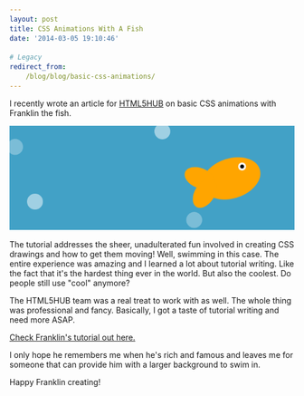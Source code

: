 ```yaml
---
layout: post
title: CSS Animations With A Fish
date: '2014-03-05 19:10:46'

# Legacy
redirect_from:
    /blog/blog/basic-css-animations/
---
```

I recently wrote an article for [HTML5HUB](http://html5hub.com/) on basic CSS animations with Franklin the fish.

![alt](/content/2014/Mar/J_Trythall_s_Franklin_.png)

The tutorial addresses the sheer, unadulterated fun involved in creating CSS drawings and how to get them moving! Well, swimming in this case. The entire experience was amazing and I learned a lot about tutorial writing. Like the fact that it's the hardest thing ever in the world. But also the coolest. Do people still use "cool" anymore?

The HTML5HUB team was a real treat to work with as well. The whole thing was professional and fancy. Basically, I got a taste of tutorial writing and need more ASAP.

[Check Franklin's tutorial out here.](http://html5hub.com/css-animations-with-franklin/#i.1388cc9tgids81)

I only hope he remembers me when he's rich and famous and leaves me for someone that can provide him with a larger background to swim in.

Happy Franklin creating!
